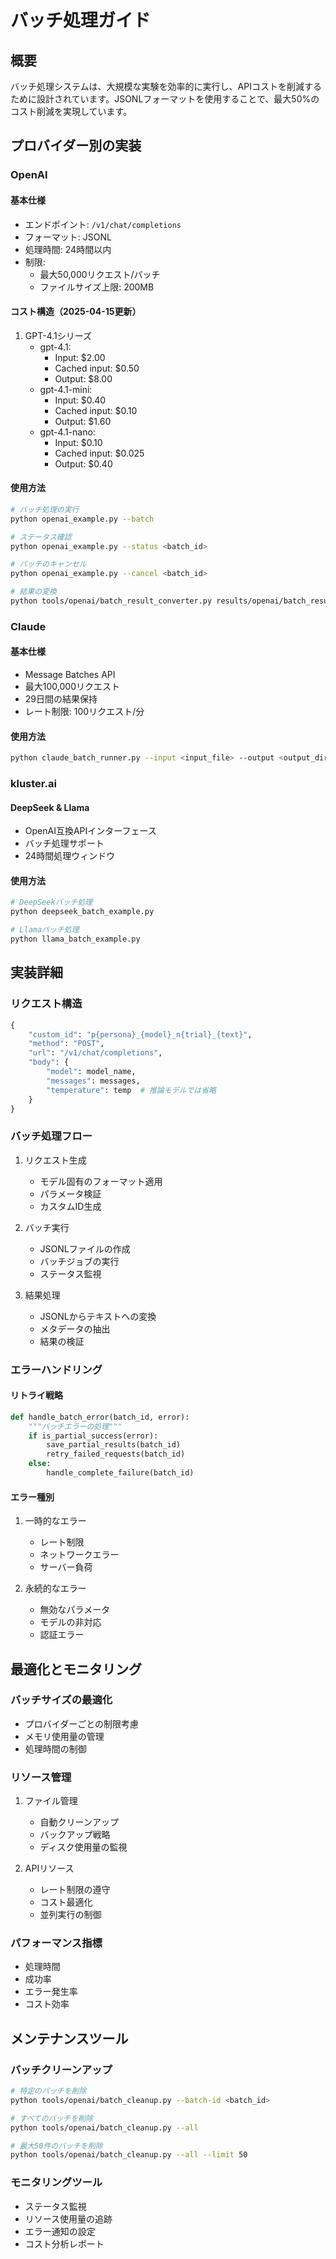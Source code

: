 # バッチ処理ガイド

## 概要

バッチ処理システムは、大規模な実験を効率的に実行し、APIコストを削減するために設計されています。JSONLフォーマットを使用することで、最大50%のコスト削減を実現しています。

## プロバイダー別の実装

### OpenAI

#### 基本仕様
- エンドポイント: `/v1/chat/completions`
- フォーマット: JSONL
- 処理時間: 24時間以内
- 制限:
  - 最大50,000リクエスト/バッチ
  - ファイルサイズ上限: 200MB

#### コスト構造（2025-04-15更新）
1. GPT-4.1シリーズ
   - gpt-4.1:
     - Input: $2.00
     - Cached input: $0.50
     - Output: $8.00
   - gpt-4.1-mini:
     - Input: $0.40
     - Cached input: $0.10
     - Output: $1.60
   - gpt-4.1-nano:
     - Input: $0.10
     - Cached input: $0.025
     - Output: $0.40

#### 使用方法
```bash
# バッチ処理の実行
python openai_example.py --batch

# ステータス確認
python openai_example.py --status <batch_id>

# バッチのキャンセル
python openai_example.py --cancel <batch_id>

# 結果の変換
python tools/openai/batch_result_converter.py results/openai/batch_results/<batch_id>_output.jsonl
```

### Claude

#### 基本仕様
- Message Batches API
- 最大100,000リクエスト
- 29日間の結果保持
- レート制限: 100リクエスト/分

#### 使用方法
```bash
python claude_batch_runner.py --input <input_file> --output <output_dir>
```

### kluster.ai

#### DeepSeek & Llama
- OpenAI互換APIインターフェース
- バッチ処理サポート
- 24時間処理ウィンドウ

#### 使用方法
```bash
# DeepSeekバッチ処理
python deepseek_batch_example.py

# Llamaバッチ処理
python llama_batch_example.py
```

## 実装詳細

### リクエスト構造
```python
{
    "custom_id": "p{persona}_{model}_n{trial}_{text}",
    "method": "POST",
    "url": "/v1/chat/completions",
    "body": {
        "model": model_name,
        "messages": messages,
        "temperature": temp  # 推論モデルでは省略
    }
}
```

### バッチ処理フロー
1. リクエスト生成
   - モデル固有のフォーマット適用
   - パラメータ検証
   - カスタムID生成

2. バッチ実行
   - JSONLファイルの作成
   - バッチジョブの実行
   - ステータス監視

3. 結果処理
   - JSONLからテキストへの変換
   - メタデータの抽出
   - 結果の検証

### エラーハンドリング

#### リトライ戦略
```python
def handle_batch_error(batch_id, error):
    """バッチエラーの処理"""
    if is_partial_success(error):
        save_partial_results(batch_id)
        retry_failed_requests(batch_id)
    else:
        handle_complete_failure(batch_id)
```

#### エラー種別
1. 一時的なエラー
   - レート制限
   - ネットワークエラー
   - サーバー負荷

2. 永続的なエラー
   - 無効なパラメータ
   - モデルの非対応
   - 認証エラー

## 最適化とモニタリング

### バッチサイズの最適化
- プロバイダーごとの制限考慮
- メモリ使用量の管理
- 処理時間の制御

### リソース管理
1. ファイル管理
   - 自動クリーンアップ
   - バックアップ戦略
   - ディスク使用量の監視

2. APIリソース
   - レート制限の遵守
   - コスト最適化
   - 並列実行の制御

### パフォーマンス指標
- 処理時間
- 成功率
- エラー発生率
- コスト効率

## メンテナンスツール

### バッチクリーンアップ
```bash
# 特定のバッチを削除
python tools/openai/batch_cleanup.py --batch-id <batch_id>

# すべてのバッチを削除
python tools/openai/batch_cleanup.py --all

# 最大50件のバッチを削除
python tools/openai/batch_cleanup.py --all --limit 50
```

### モニタリングツール
- ステータス監視
- リソース使用量の追跡
- エラー通知の設定
- コスト分析レポート
